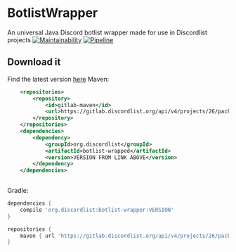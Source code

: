 # BotlistWrapper
An universal Java Discord botlist wrapper made for use in Discordlist projects
[![Maintainability](https://api.codeclimate.com/v1/badges/cb613bca77e0705b0326/maintainability)](https://codeclimate.com/github/DiscordListORG/Botlist-wrapper/maintainability)
[![Pipeline](https://gitlab.discordlist.org/discordlist-org/botlist-wrapper/badges/master/pipeline.svg)](https://gitlab.discordlist.org/discordlist-org/botlist-wrapper/pipelines)

## Download it
Find the latest version [here](https://gitlab.discordlist.org/discordlist-org/botlist-wrapper/-/packages)
Maven: 
```XML
    <repositories>
        <repository>
            <id>gitlab-maven</id>
            <url>https://gitlab.discordlist.org/api/v4/projects/26/packages/maven</url>
        </repository>
    </repositories>
    <dependencies>
        <dependency>
            <groupId>org.discordlist</groupId>
            <artifactId>botlist-wrapped</artifactId>
            <version>VERSION FROM LINK ABOVE</version>
        </dependency>
    </dependencies>
            
```

Gradle:
```Groovy
dependencies {
    compile 'org.discordlist:botlist-wrapper:VERSION'
}

repositories {
    maven { url 'https://gitlab.discordlist.org/api/v4/projects/26/packages/maven' }
}
```

